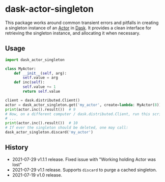 dask-actor-singleton
====================

This package works around common transient errors and pitfalls in creating a singleton instance of an [Actor](https://distributed.dask.org/en/latest/actors.html) in [Dask](https://docs.dask.org/en/latest/). It provides a clean interface for retrieving the singleton instance, and allocating it when necessary.

Usage
-----

```python
import dask_actor_singleton

class MyActor:
    def __init__(self, arg):
        self.value = arg
    def inc(self):
        self.value += 1
        return self.value

client = dask.distributed.Client()
actor = dask_actor_singleton.get('my_actor', create=lambda: MyActor(8))
print(actor.inc().result())  # 9
# Now, on a different computer / dask.distributed.Client, run this script again:
# ...
print(actor.inc().result())  # 10
# If ever the singleton should be deleted, one may call:
dask_actor_singleton.discard('my_actor')
```

History
-------
* 2021-07-29 v1.1.1 release. Fixed issue with "Working holding Actor was lost"
* 2021-07-29 v1.1 release. Supports `discard` to purge a cached singleton.
* 2021-07-19 v1.0 release.

